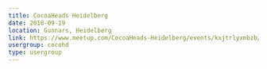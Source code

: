 ```yaml
---
title: CocoaHeads Heidelberg
date: 2018-09-19
location: Gunnars, Heidelberg
link: https://www.meetup.com/CocoaHeads-Heidelberg/events/kxjtrlyxmbzb/
usergroup: cocohd
type: usergroup
---
```

